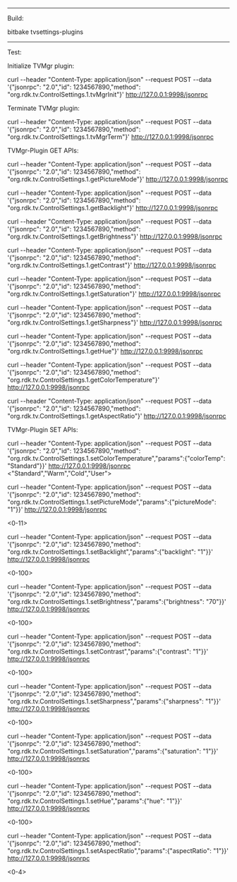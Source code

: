 -----------------
Build:

bitbake tvsettings-plugins

-----------------
Test:

Initialize TVMgr plugin:

curl --header "Content-Type: application/json"   --request POST   --data '{"jsonrpc": "2.0","id": 1234567890,"method": "org.rdk.tv.ControlSettings.1.tvMgrInit"}' http://127.0.0.1:9998/jsonrpc


Terminate TVMgr plugin:

curl --header "Content-Type: application/json"   --request POST   --data '{"jsonrpc": "2.0","id": 1234567890,"method": "org.rdk.tv.ControlSettings.1.tvMgrTerm"}' http://127.0.0.1:9998/jsonrpc


TVMgr-Plugin GET APIs:


curl --header "Content-Type: application/json"   --request POST   --data '{"jsonrpc": "2.0","id": 1234567890,"method": "org.rdk.tv.ControlSettings.1.getPictureMode"}' http://127.0.0.1:9998/jsonrpc

curl --header "Content-Type: application/json"   --request POST   --data '{"jsonrpc": "2.0","id": 1234567890,"method": "org.rdk.tv.ControlSettings.1.getBacklight"}' http://127.0.0.1:9998/jsonrpc

curl --header "Content-Type: application/json"   --request POST   --data '{"jsonrpc": "2.0","id": 1234567890,"method": "org.rdk.tv.ControlSettings.1.getBrightness"}' http://127.0.0.1:9998/jsonrpc

curl --header "Content-Type: application/json"   --request POST   --data '{"jsonrpc": "2.0","id": 1234567890,"method": "org.rdk.tv.ControlSettings.1.getContrast"}' http://127.0.0.1:9998/jsonrpc

curl --header "Content-Type: application/json"   --request POST   --data '{"jsonrpc": "2.0","id": 1234567890,"method": "org.rdk.tv.ControlSettings.1.getSaturation"}' http://127.0.0.1:9998/jsonrpc

curl --header "Content-Type: application/json"   --request POST   --data '{"jsonrpc": "2.0","id": 1234567890,"method": "org.rdk.tv.ControlSettings.1.getSharpness"}' http://127.0.0.1:9998/jsonrpc

curl --header "Content-Type: application/json"   --request POST   --data '{"jsonrpc": "2.0","id": 1234567890,"method": "org.rdk.tv.ControlSettings.1.getHue"}' http://127.0.0.1:9998/jsonrpc

curl --header "Content-Type: application/json"   --request POST   --data '{"jsonrpc": "2.0","id": 1234567890,"method": "org.rdk.tv.ControlSettings.1.getColorTemperature"}' http://127.0.0.1:9998/jsonrpc

curl --header "Content-Type: application/json"   --request POST   --data '{"jsonrpc": "2.0","id": 1234567890,"method": "org.rdk.tv.ControlSettings.1.getAspectRatio"}' http://127.0.0.1:9998/jsonrpc




TVMgr-Plugin SET APIs:

curl --header "Content-Type: application/json"   --request POST   --data '{"jsonrpc": "2.0","id": 1234567890,"method": "org.rdk.tv.ControlSettings.1.setColorTemperature","params":{"colorTemp": "Standard"}}' http://127.0.0.1:9998/jsonrpc                       
<colorTemp> <"Standard","Warm","Cold","User">

curl --header "Content-Type: application/json"   --request POST   --data '{"jsonrpc": "2.0","id": 1234567890,"method": "org.rdk.tv.ControlSettings.1.setPictureMode","params":{"pictureMode": "1"}}' http://127.0.0.1:9998/jsonrpc

<pictureMode> <0-11>

curl --header "Content-Type: application/json"   --request POST   --data '{"jsonrpc": "2.0","id": 1234567890,"method": "org.rdk.tv.ControlSettings.1.setBacklight","params":{"backlight": "1"}}' http://127.0.0.1:9998/jsonrpc

<backlight> <0-100>

curl --header "Content-Type: application/json"   --request POST   --data '{"jsonrpc": "2.0","id": 1234567890,"method": "org.rdk.tv.ControlSettings.1.setBrightness","params":{"brightness": "70"}}' http://127.0.0.1:9998/jsonrpc

<brightness> <0-100>

curl --header "Content-Type: application/json"   --request POST   --data '{"jsonrpc": "2.0","id": 1234567890,"method": "org.rdk.tv.ControlSettings.1.setContrast","params":{"contrast": "1"}}' http://127.0.0.1:9998/jsonrpc

<contrast> <0-100>

curl --header "Content-Type: application/json"   --request POST   --data '{"jsonrpc": "2.0","id": 1234567890,"method": "org.rdk.tv.ControlSettings.1.setSharpness","params":{"sharpness": "1"}}' http://127.0.0.1:9998/jsonrpc

<sharpness> <0-100>

curl --header "Content-Type: application/json"   --request POST   --data '{"jsonrpc": "2.0","id": 1234567890,"method": "org.rdk.tv.ControlSettings.1.setSaturation","params":{"saturation": "1"}}' http://127.0.0.1:9998/jsonrpc

<saturation> <0-100>

curl --header "Content-Type: application/json"   --request POST   --data '{"jsonrpc": "2.0","id": 1234567890,"method": "org.rdk.tv.ControlSettings.1.setHue","params":{"hue": "1"}}' http://127.0.0.1:9998/jsonrpc

<hue> <0-100>

curl --header "Content-Type: application/json"   --request POST   --data '{"jsonrpc": "2.0","id": 1234567890,"method": "org.rdk.tv.ControlSettings.1.setAspectRatio","params":{"aspectRatio": "1"}}' http://127.0.0.1:9998/jsonrpc

<sspectRatio> <0-4>
